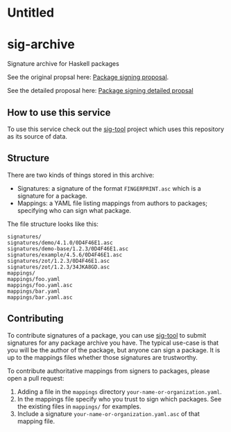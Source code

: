 # Untitled

# sig-archive

Signature archive for Haskell packages

See the original propsal here:
[Package signing proposal](https://github.com/commercialhaskell/commercialhaskell/wiki/Package-signing-proposal).

See the detailed proposal here: [Package signing detailed propsal](https://github.com/commercialhaskell/commercialhaskell/wiki/Package-signing-detailed-propsal)

## How to use this service

To use this service check out the
[sig-tool](https://github.com/commercialhaskell/sig-tool) project
which uses this repository as its source of data.

## Structure

There are two kinds of things stored in this archive:

* Signatures: a signature of the format `FINGERPRINT.asc` which is a
  signature for a package.
* Mappings: a YAML file listing mappings from authors to packages;
  specifying who can sign what package.

The file structure looks like this:

    signatures/
    signatures/demo/4.1.0/0D4F46E1.asc
    signatures/demo-base/1.2.3/0D4F46E1.asc
    signatures/example/4.5.6/0D4F46E1.asc
    signatures/zot/1.2.3/0D4F46E1.asc
    signatures/zot/1.2.3/34JKA8GD.asc
    mappings/
    mappings/foo.yaml
    mappings/foo.yaml.asc
    mappings/bar.yaml
    mappings/bar.yaml.asc

## Contributing

To contribute signatures of a package, you can use
[sig-tool](https://github.com/commercialhaskell/sig-archive) to submit
signatures for any package archive you have. The typical use-case is
that you will be the author of the package, but anyone can sign a
package. It is up to the mappings files whether those signatures are
trustworthy.

To contribute authoritative mappings from signers to packages, please
open a pull request:

1. Adding a file in the `mappings` directory
   `your-name-or-organization.yaml`.
2. In the mappings file specify who you trust to sign which
   packages. See the existing files in `mappings/` for examples.
3. Include a signature `your-name-or-organization.yaml.asc` of that
   mapping file.
